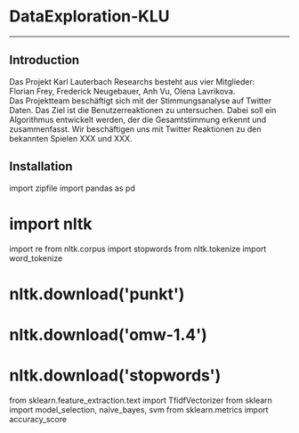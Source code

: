 # DataExploration-KLU
***
## Introduction
Das Projekt Karl Lauterbach Researchs besteht aus vier Mitglieder: <br/>
Florian Frey, Frederick Neugebauer, Anh Vu, Olena Lavrikova.<br/>
Das Projektteam beschäftigt sich mit der Stimmungsanalyse auf Twitter Daten. Das Ziel ist die Benutzerreaktionen zu untersuchen. 
Dabei soll ein Algorithmus entwickelt werden, der die Gesamtstimmung erkennt und zusammenfasst. Wir beschäftigen uns mit Twitter Reaktionen zu den bekannten Spielen XXX und XXX.  

## Installation
import zipfile
import pandas as pd
# import nltk
import re
from nltk.corpus import stopwords
from nltk.tokenize import word_tokenize
# nltk.download('punkt')
# nltk.download('omw-1.4')
# nltk.download('stopwords')
from sklearn.feature_extraction.text import TfidfVectorizer
from sklearn import model_selection, naive_bayes, svm
from sklearn.metrics import accuracy_score

